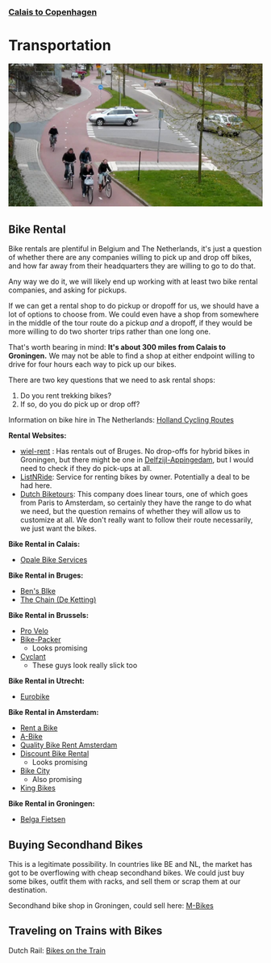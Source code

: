 ### [Calais to Copenhagen](bruges-to-bremen/Overview.md)

# Transportation

![dutch junction with bike path](junction.jpg)

## Bike Rental

Bike rentals are plentiful in Belgium and The Netherlands, it's just a question of whether there are any companies willing to pick up and drop off bikes, and how far away from their headquarters they are willing to go to do that.

Any way we do it, we will likely end up working with at least two bike rental companies, and asking for pickups.

If we can get a rental shop to do pickup or dropoff for us, we should have a lot of options to choose from. We could even have a shop from somewhere in the middle of the tour route do a pickup *and* a dropoff, if they would be more willing to do two shorter trips rather than one long one.

That's worth bearing in mind: **It's about 300 miles from Calais to Groningen.** We may not be able to find a shop at either endpoint willing to drive for four hours each way to pick up our bikes.

There are two key questions that we need to ask rental shops:

1. Do you rent trekking bikes?
2. If so, do you do pick up or drop off?

Information on bike hire in The Netherlands: [Holland Cycling Routes](https://www.hollandcyclingroutes.com/practical/cycle-hire-and-parking)

**Rental Websites:**
- [wiel-rent](https://www.wiel-rent.nl/en/rent/hybrid-bicycles/) : Has rentals out of Bruges. No drop-offs for hybrid bikes in Groningen, but there might be one in [Delfzijl-Appingedam](https://www.google.com/maps/place/Appingedam,+Netherlands/@53.3186434,6.7758542,12z/data=!3m1!4b1!4m5!3m4!1s0x47b629ce9e01480b:0x6c9c33fa95191ccb!8m2!3d53.3206783!4d6.8544218), but I would need to check if they do pick-ups at all.
- [ListNRide](https://www.listnride.com/about): Service for renting bikes by owner. Potentially a deal to be had here.
- [Dutch Biketours](https://www.dutch-biketours.com/cycling-holiday-bruges-amsterdam): This company does linear tours, one of which goes from Paris to Amsterdam, so certainly they have the range to do what we need, but the question remains of whether they will allow us to customize at all. We don't really want to follow their route necessarily, we just want the bikes.

**Bike Rental in Calais:**
- [Opale Bike Services](https://opaleveloservices.fr/services/location/)

**Bike Rental in Bruges:**
- [Ben's BIke](https://www.visitbruges.be/en/b-bike)
- [The Chain (De Ketting)](http://www.deketting.be/verhuur.htm)

**Bike Rental in Brussels:**
- [Pro Velo](https://www.google.com/maps/place/Pro+Velo+Bruxelles/@50.8631248,4.3208492,11.75z/data=!4m9!1m2!2m1!1sbike+rental!3m5!1s0x47c3c4856b86034f:0x6309354856db02a3!8m2!3d50.8371123!4d4.3672008!15sCgtiaWtlIHJlbnRhbFoNIgtiaWtlIHJlbnRhbJIBFmJpY3ljbGVfcmVudGFsX3NlcnZpY2WaASNDaFpEU1VoTk1HOW5TMFZKUTBGblNVUkRNbEJFUjFOUkVBReABAA)
- [Bike-Packer](https://bike-packer.be/en/)
	- Looks promising
- [Cyclant](https://www.cyclant.com/en/santos-trekking-bikes/)
	- These guys look really slick too

**Bike Rental in Utrecht:**
- [Eurobike](https://eurobikeshop.nl/verhuur/)

**Bike Rental in Amsterdam:**
- [Rent a Bike](https://www.rentabike.nl/en/hybrid-bike)
- [A-Bike](https://a-bike.nl/rent-a-bike-in-amsterdam/)
- [Quality Bike Rent Amsterdam](https://www.qualitybikerentamsterdam.nl/bike-rental/)
- [Discount Bike Rental](https://www.discountbikerental.nl/product/touring-bike/)
	- Looks promising
- [Bike City](https://bikecity.nl/bike-rental/hybrid-bike/)
	- Also promising
- [King Bikes](https://kingbikes.nl/bike-rental/)

**Bike Rental in Groningen:**
- [Belga Fietsen](https://www.belgafietsen.nl/)

## Buying Secondhand Bikes

This is a legitimate possibility. In countries like BE and NL, the market has got to be overflowing with cheap secondhand bikes. We could just buy some bikes, outfit them with racks, and sell them or scrap them at our destination.

Secondhand bike shop in Groningen, could sell here: [M-Bikes](https://www.m-bikes.nl/tweedehands-fietsen/)

## Traveling on Trains with Bikes
Dutch Rail: [Bikes on the Train](https://www.ns.nl/en/travel-information/bikes-on-the-train.html)

